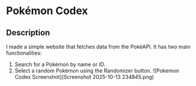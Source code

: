 # Pokémon Codex

## Description
I made a simple website that fetches data from the PokéAPI. It has two main functionalities:

1. Search for a Pokémon by name or ID.
2. Select a random Pokémon using the Randomizer button.
![Pokemon Codex Screenshot](Screenshot 2025-10-13 234845.png)

